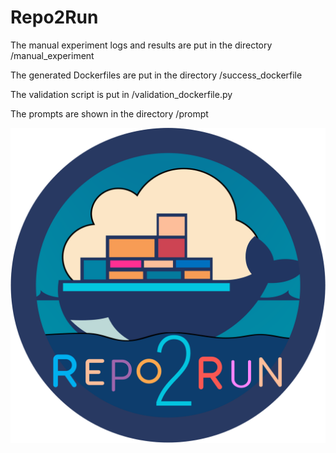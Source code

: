 # Repo2Run
The manual experiment logs and results are put in the directory /manual_experiment

The generated Dockerfiles are put in the directory /success_dockerfile

The validation script is put in /validation_dockerfile.py

The prompts are shown in the directory /prompt

![Logo](./Repo2Run_logo.png)
